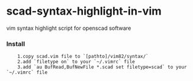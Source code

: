 # scad-syntax-highlight-in-vim
vim syntax highlight script for openscad software

### Install
        1.copy scad.vim file to `[pathto]/vim82/syntax/`
        2.add `filetype on` to your `~/.vimrc` file
        3.add `au BufRead,BufNewFile *.scad set filetype=scad` to your `~/.vimrc` file
    

